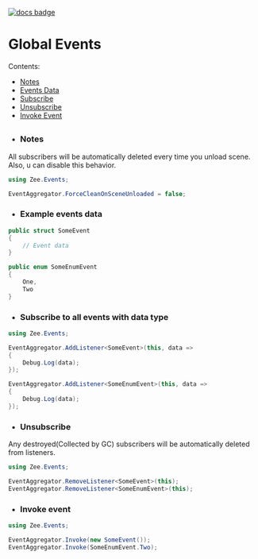 [![docs badge](https://img.shields.io/badge/docs-reference-blue.svg)](https://github.com/zeeronis/ZeeUnityToolkit-readme/blob/main/README.md)


# Global Events
Сontents:
-  [Notes](GlobalEvents.md#notes)
-  [Events Data](GlobalEvents.md#example-events-data)
-  [Subscribe](GlobalEvents.md#subscribe)
-  [Unsubscribe](GlobalEvents.md#unsubscribe)
-  [Invoke Event](GlobalEvents.md#invoke-event)


##
- ### Notes
All subscribers will be automatically deleted every time you unload scene. Also, u can disable this behavior.
```cs
using Zee.Events;

EventAggregator.ForceCleanOnSceneUnloaded = false;
```

- ### Example events data
```cs
public struct SomeEvent
{
    // Event data
}

public enum SomeEnumEvent
{
    One,
    Two
}
```

- ### Subscribe to all events with data type
```cs
using Zee.Events;

EventAggregator.AddListener<SomeEvent>(this, data =>
{
    Debug.Log(data);
});

EventAggregator.AddListener<SomeEnumEvent>(this, data =>
{
    Debug.Log(data);
});
```

- ### Unsubscribe
Any destroyed(Collected by GC) subscribers will be automatically deleted from listeners.
```cs
using Zee.Events;

EventAggregator.RemoveListener<SomeEvent>(this);
EventAggregator.RemoveListener<SomeEnumEvent>(this);
```

- ### Invoke event
```cs
using Zee.Events;

EventAggregator.Invoke(new SomeEvent());
EventAggregator.Invoke(SomeEnumEvent.Two);
```
